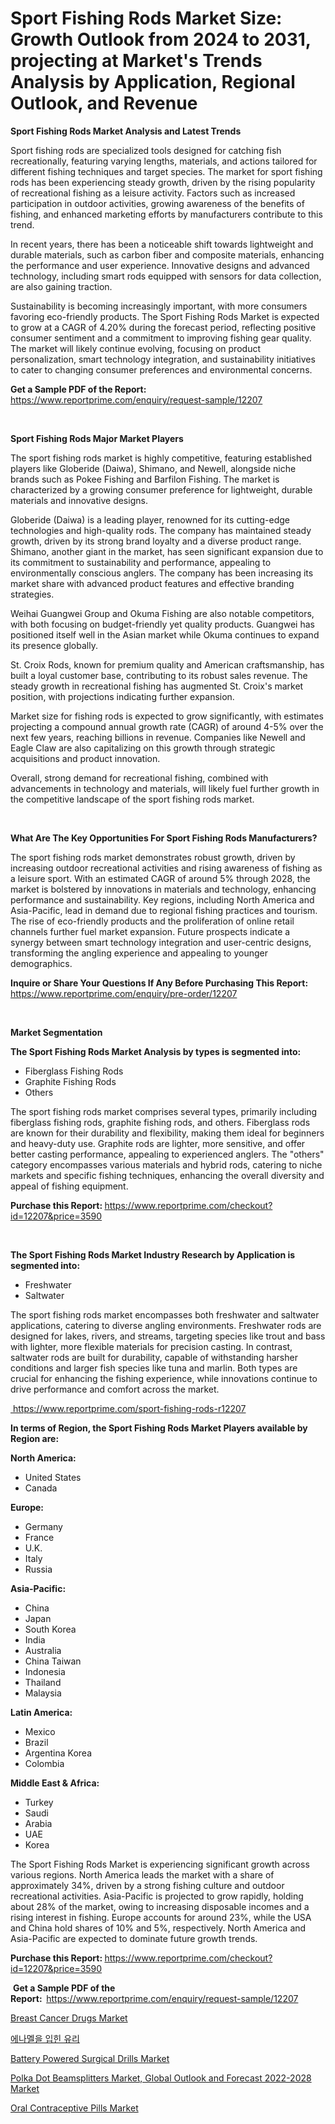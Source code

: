 <p><h1>Sport Fishing Rods Market Size: Growth Outlook from 2024 to 2031, projecting at Market's Trends Analysis by Application, Regional Outlook, and Revenue</h1></p><p><strong>Sport Fishing Rods Market Analysis and Latest Trends</strong></p>
<p><p>Sport fishing rods are specialized tools designed for catching fish recreationally, featuring varying lengths, materials, and actions tailored for different fishing techniques and target species. The market for sport fishing rods has been experiencing steady growth, driven by the rising popularity of recreational fishing as a leisure activity. Factors such as increased participation in outdoor activities, growing awareness of the benefits of fishing, and enhanced marketing efforts by manufacturers contribute to this trend.</p><p>In recent years, there has been a noticeable shift towards lightweight and durable materials, such as carbon fiber and composite materials, enhancing the performance and user experience. Innovative designs and advanced technology, including smart rods equipped with sensors for data collection, are also gaining traction. </p><p>Sustainability is becoming increasingly important, with more consumers favoring eco-friendly products. The Sport Fishing Rods Market is expected to grow at a CAGR of 4.20% during the forecast period, reflecting positive consumer sentiment and a commitment to improving fishing gear quality. The market will likely continue evolving, focusing on product personalization, smart technology integration, and sustainability initiatives to cater to changing consumer preferences and environmental concerns.</p></p>
<p><strong>Get a Sample PDF of the Report:&nbsp;</strong> <a href="https://www.reportprime.com/enquiry/request-sample/12207">https://www.reportprime.com/enquiry/request-sample/12207</a></p>
<p>&nbsp;</p>
<p><strong>Sport Fishing Rods Major Market Players</strong></p>
<p><p>The sport fishing rods market is highly competitive, featuring established players like Globeride (Daiwa), Shimano, and Newell, alongside niche brands such as Pokee Fishing and Barfilon Fishing. The market is characterized by a growing consumer preference for lightweight, durable materials and innovative designs.</p><p>Globeride (Daiwa) is a leading player, renowned for its cutting-edge technologies and high-quality rods. The company has maintained steady growth, driven by its strong brand loyalty and a diverse product range. Shimano, another giant in the market, has seen significant expansion due to its commitment to sustainability and performance, appealing to environmentally conscious anglers. The company has been increasing its market share with advanced product features and effective branding strategies.</p><p>Weihai Guangwei Group and Okuma Fishing are also notable competitors, with both focusing on budget-friendly yet quality products. Guangwei has positioned itself well in the Asian market while Okuma continues to expand its presence globally.</p><p>St. Croix Rods, known for premium quality and American craftsmanship, has built a loyal customer base, contributing to its robust sales revenue. The steady growth in recreational fishing has augmented St. Croix's market position, with projections indicating further expansion.</p><p>Market size for fishing rods is expected to grow significantly, with estimates projecting a compound annual growth rate (CAGR) of around 4-5% over the next few years, reaching billions in revenue. Companies like Newell and Eagle Claw are also capitalizing on this growth through strategic acquisitions and product innovation.</p><p>Overall, strong demand for recreational fishing, combined with advancements in technology and materials, will likely fuel further growth in the competitive landscape of the sport fishing rods market.</p></p>
<p>&nbsp;</p>
<p><strong>What Are The Key Opportunities For Sport Fishing Rods Manufacturers?</strong></p>
<p><p>The sport fishing rods market demonstrates robust growth, driven by increasing outdoor recreational activities and rising awareness of fishing as a leisure sport. With an estimated CAGR of around 5% through 2028, the market is bolstered by innovations in materials and technology, enhancing performance and sustainability. Key regions, including North America and Asia-Pacific, lead in demand due to regional fishing practices and tourism. The rise of eco-friendly products and the proliferation of online retail channels further fuel market expansion. Future prospects indicate a synergy between smart technology integration and user-centric designs, transforming the angling experience and appealing to younger demographics.</p></p>
<p><strong>Inquire or Share Your Questions If Any Before Purchasing This Report:</strong> <a href="https://www.reportprime.com/enquiry/pre-order/12207">https://www.reportprime.com/enquiry/pre-order/12207</a></p>
<p>&nbsp;</p>
<p><strong>Market Segmentation</strong></p>
<p><strong>The Sport Fishing Rods Market Analysis by types is segmented into:</strong></p>
<p><ul><li>Fiberglass Fishing Rods</li><li>Graphite Fishing Rods</li><li>Others</li></ul></p>
<p><p>The sport fishing rods market comprises several types, primarily including fiberglass fishing rods, graphite fishing rods, and others. Fiberglass rods are known for their durability and flexibility, making them ideal for beginners and heavy-duty use. Graphite rods are lighter, more sensitive, and offer better casting performance, appealing to experienced anglers. The "others" category encompasses various materials and hybrid rods, catering to niche markets and specific fishing techniques, enhancing the overall diversity and appeal of fishing equipment.</p></p>
<p><strong>Purchase this Report:&nbsp;</strong><a href="https://www.reportprime.com/checkout?id=12207&price=3590">https://www.reportprime.com/checkout?id=12207&price=3590</a></p>
<p>&nbsp;</p>
<p><strong>The Sport Fishing Rods Market Industry Research by Application is segmented into:</strong></p>
<p><ul><li>Freshwater</li><li>Saltwater</li></ul></p>
<p><p>The sport fishing rods market encompasses both freshwater and saltwater applications, catering to diverse angling environments. Freshwater rods are designed for lakes, rivers, and streams, targeting species like trout and bass with lighter, more flexible materials for precision casting. In contrast, saltwater rods are built for durability, capable of withstanding harsher conditions and larger fish species like tuna and marlin. Both types are crucial for enhancing the fishing experience, while innovations continue to drive performance and comfort across the market.</p></p>
<p><a href="https://www.reportprime.com/sport-fishing-rods-r12207">&nbsp;https://www.reportprime.com/sport-fishing-rods-r12207</a></p>
<p><strong>In terms of Region, the Sport Fishing Rods Market Players available by Region are:</strong></p>
<p>
    <p> <strong> North America: </strong>
        <ul>
            <li>United States</li>
            <li>Canada</li>
        </ul>
        </p> 
    <p> <strong> Europe: </strong>
        <ul>
            <li>Germany</li>
            <li>France</li>
            <li>U.K.</li>
            <li>Italy</li>
            <li>Russia</li>
        </ul>
        </p> 
    <p> <strong> Asia-Pacific: </strong>
        <ul>
            <li>China</li>
            <li>Japan</li>
            <li>South Korea</li>
            <li>India</li>
            <li>Australia</li>
            <li>China Taiwan</li>
            <li>Indonesia</li>
            <li>Thailand</li>
            <li>Malaysia</li>
        </ul>
        </p> 
    <p> <strong> Latin America: </strong>
        <ul>
            <li>Mexico</li>
            <li>Brazil</li>
            <li>Argentina Korea</li>
            <li>Colombia</li>
        </ul>
        </p> 
    <p> <strong> Middle East & Africa: </strong>
        <ul>
            <li>Turkey</li>
            <li>Saudi</li>
            <li>Arabia</li>
            <li>UAE</li>
            <li>Korea</li>
        </ul>
    </p>
    </p>
<p><p>The Sport Fishing Rods Market is experiencing significant growth across various regions. North America leads the market with a share of approximately 34%, driven by a strong fishing culture and outdoor recreational activities. Asia-Pacific is projected to grow rapidly, holding about 28% of the market, owing to increasing disposable incomes and a rising interest in fishing. Europe accounts for around 23%, while the USA and China hold shares of 10% and 5%, respectively. North America and Asia-Pacific are expected to dominate future growth trends.</p></p>
<p><strong>Purchase this Report: </strong><a href="https://www.reportprime.com/checkout?id=12207&price=3590">https://www.reportprime.com/checkout?id=12207&price=3590</a></p>
<p>&nbsp;<strong>Get a Sample PDF of the Report:&nbsp;&nbsp;</strong><a href="https://www.reportprime.com/enquiry/request-sample/12207">https://www.reportprime.com/enquiry/request-sample/12207</a></p>
<p><strong></strong></p>
<p><p><a href="https://medium.com/@randaarks98078567/unveiling-market-trends-global-breast-cancer-drugs-market-growth-and-regional-insights-2024-2031-7cf6ae3829b2">Breast Cancer Drugs Market</a></p><p><a href="https://medium.com/@macking460/%EB%AF%B8%EB%9E%98-%EB%8C%80%EB%B9%84-%EA%B8%80%EB%A1%9C%EB%B2%8C-%EC%97%90%EB%82%98%EB%A9%9C-%EC%9C%A0%EB%A6%AC-%EC%8B%9C%EC%9E%A5%EC%97%90-%EB%8C%80%ED%95%9C-%EC%A0%84%EB%9E%B5%EC%A0%81-%ED%86%B5%EC%B0%B0%EB%A0%A5-2024-2031-e970cf677ce4">에나멜을 입힌 유리</a></p><p><a href="https://issuu.com/reportprime-2/docs/battery-powered-surgical-drills-mar_963f828ed97885">Battery Powered Surgical Drills Market</a></p><p><a href="https://www.linkedin.com/pulse/polka-dot-beamsplitters-market-global-outlook-forecast-2022-2028-mxmre?trackingId=O79HLdnuSLabE%2FwYDsZO5Q%3D%3D">Polka Dot Beamsplitters Market, Global Outlook and Forecast 2022-2028 Market</a></p><p><a href="https://medium.com/@randaarks98078567/oral-contraceptive-pills-market-trends-and-strategic-market-insights-2024-2031-3641b2de8c2a">Oral Contraceptive Pills Market</a></p></p>